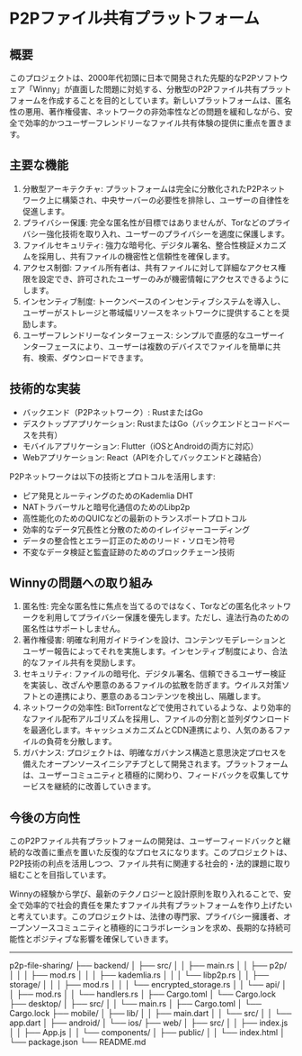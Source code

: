 # P2Pファイル共有プラットフォーム

## 概要
このプロジェクトは、2000年代初頭に日本で開発された先駆的なP2Pソフトウェア「Winny」が直面した問題に対処する、分散型のP2Pファイル共有プラットフォームを作成することを目的としています。新しいプラットフォームは、匿名性の悪用、著作権侵害、ネットワークの非効率性などの問題を緩和しながら、安全で効率的かつユーザーフレンドリーなファイル共有体験の提供に重点を置きます。

## 主要な機能
1. 分散型アーキテクチャ: プラットフォームは完全に分散化されたP2Pネットワーク上に構築され、中央サーバーの必要性を排除し、ユーザーの自律性を促進します。
2. プライバシー保護: 完全な匿名性が目標ではありませんが、Torなどのプライバシー強化技術を取り入れ、ユーザーのプライバシーを適度に保護します。
3. ファイルセキュリティ: 強力な暗号化、デジタル署名、整合性検証メカニズムを採用し、共有ファイルの機密性と信頼性を確保します。
4. アクセス制御: ファイル所有者は、共有ファイルに対して詳細なアクセス権限を設定でき、許可されたユーザーのみが機密情報にアクセスできるようにします。
5. インセンティブ制度: トークンベースのインセンティブシステムを導入し、ユーザーがストレージと帯域幅リソースをネットワークに提供することを奨励します。
6. ユーザーフレンドリーなインターフェース: シンプルで直感的なユーザーインターフェースにより、ユーザーは複数のデバイスでファイルを簡単に共有、検索、ダウンロードできます。

## 技術的な実装
- バックエンド（P2Pネットワーク）: RustまたはGo
- デスクトップアプリケーション: RustまたはGo（バックエンドとコードベースを共有）
- モバイルアプリケーション: Flutter（iOSとAndroidの両方に対応）
- Webアプリケーション: React（APIを介してバックエンドと疎結合）

P2Pネットワークは以下の技術とプロトコルを活用します:
- ピア発見とルーティングのためのKademlia DHT
- NATトラバーサルと暗号化通信のためのLibp2p
- 高性能化のためのQUICなどの最新のトランスポートプロトコル
- 効率的なデータ冗長性と分散のためのイレイジャーコーディング
- データの整合性とエラー訂正のためのリード・ソロモン符号
- 不変なデータ検証と監査証跡のためのブロックチェーン技術

## Winnyの問題への取り組み
1. 匿名性: 完全な匿名性に焦点を当てるのではなく、Torなどの匿名化ネットワークを利用してプライバシー保護を優先します。ただし、違法行為のための匿名性はサポートしません。
2. 著作権侵害: 明確な利用ガイドラインを設け、コンテンツモデレーションとユーザー報告によってそれを実施します。インセンティブ制度により、合法的なファイル共有を奨励します。
3. セキュリティ: ファイルの暗号化、デジタル署名、信頼できるユーザー検証を実装し、改ざんや悪意のあるファイルの拡散を防ぎます。ウイルス対策ソフトとの連携により、悪意のあるコンテンツを検出し、隔離します。
4. ネットワークの効率性: BitTorrentなどで使用されているような、より効率的なファイル配布アルゴリズムを採用し、ファイルの分割と並列ダウンロードを最適化します。キャッシュメカニズムとCDN連携により、人気のあるファイルの負荷を分散します。
5. ガバナンス: プロジェクトは、明確なガバナンス構造と意思決定プロセスを備えたオープンソースイニシアチブとして開発されます。プラットフォームは、ユーザーコミュニティと積極的に関わり、フィードバックを収集してサービスを継続的に改善していきます。

## 今後の方向性
このP2Pファイル共有プラットフォームの開発は、ユーザーフィードバックと継続的な改善に重点を置いた反復的なプロセスになります。このプロジェクトは、P2P技術の利点を活用しつつ、ファイル共有に関連する社会的・法的課題に取り組むことを目指しています。

Winnyの経験から学び、最新のテクノロジーと設計原則を取り入れることで、安全で効率的で社会的責任を果たすファイル共有プラットフォームを作り上げたいと考えています。このプロジェクトは、法律の専門家、プライバシー擁護者、オープンソースコミュニティと積極的にコラボレーションを求め、長期的な持続可能性とポジティブな影響を確保していきます。

----

p2p-file-sharing/
├── backend/
│   ├── src/
│   │   ├── main.rs
│   │   ├── p2p/
│   │   │   ├── mod.rs
│   │   │   ├── kademlia.rs
│   │   │   └── libp2p.rs
│   │   ├── storage/
│   │   │   ├── mod.rs
│   │   │   └── encrypted_storage.rs
│   │   └── api/
│   │       ├── mod.rs
│   │       └── handlers.rs
│   ├── Cargo.toml
│   └── Cargo.lock
├── desktop/
│   ├── src/
│   │   └── main.rs
│   ├── Cargo.toml
│   └── Cargo.lock
├── mobile/
│   ├── lib/
│   │   ├── main.dart
│   │   └── src/
│   │       └── app.dart
│   ├── android/
│   └── ios/
├── web/
│   ├── src/
│   │   ├── index.js
│   │   ├── App.js
│   │   └── components/
│   ├── public/
│   │   └── index.html
│   └── package.json
└── README.md